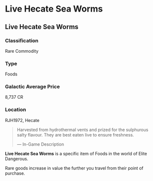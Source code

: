 # Live Hecate Sea Worms
## Live Hecate Sea Worms

### Classification

Rare Commodity

### Type

Foods

### Galactic Average Price

8,737 CR

### Location

RJH1972, Hecate

> 
> 
> Harvested from hydrothermal vents and prized for the sulphurous salty flavour. They are best eaten live to ensure freshness.
> 
> 
> — In-Game Description
> 

**Live Hecate Sea Worms** is a specific item of Foods in the world of Elite Dangerous.

Rare goods increase in value the further you travel from their point of purchase.